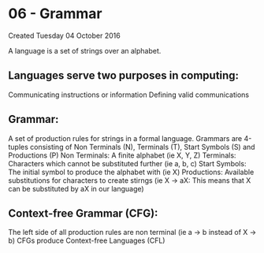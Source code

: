 # 06 - Grammar
Created Tuesday 04 October 2016

A language is a set of strings over an alphabet.

Languages serve two purposes in computing:
------------------------------------------
Communicating instructions or information
Defining valid communications


Grammar:
--------
A set of production rules for strings in a formal language.
Grammars are 4-tuples consisting of Non Terminals (N), Terminals (T), Start Symbols (S) and Productions (P)
Non Terminals: A finite alphabet (ie X, Y, Z)
Terminals: Characters which cannot be substituted further (ie a, b, c)
Start Symbols: The initial symbol to produce the alphabet with (ie X) 
Productions: Available substitutions for characters to create stirngs (ie X -> aX: This means that X can be substituted by aX in our language)


Context-free Grammar (CFG):
---------------------------
The left side of all production rules are non terminal (ie a -> b instead of X -> b)
CFGs produce Context-free Languages (CFL)

